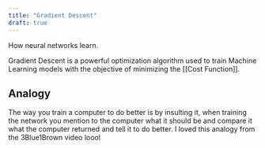 ```yaml
---
title: "Gradient Descent"
draft: true
---
```


How neural networks learn.

Gradient Descent is a powerful optimization algorithm used to train Machine Learning models with the objective of minimizing the [[Cost Function]].

## Analogy

The way you train a computer to do better is by insulting it, when training the network you mention to the computer what it should be and compare it what the computer returned and tell it to do better. I loved this analogy from the 3Blue1Brown video loool

